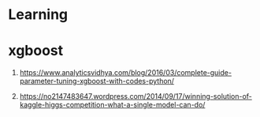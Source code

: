 # Learning



# xgboost

1. https://www.analyticsvidhya.com/blog/2016/03/complete-guide-parameter-tuning-xgboost-with-codes-python/ 

2. https://no2147483647.wordpress.com/2014/09/17/winning-solution-of-kaggle-higgs-competition-what-a-single-model-can-do/

